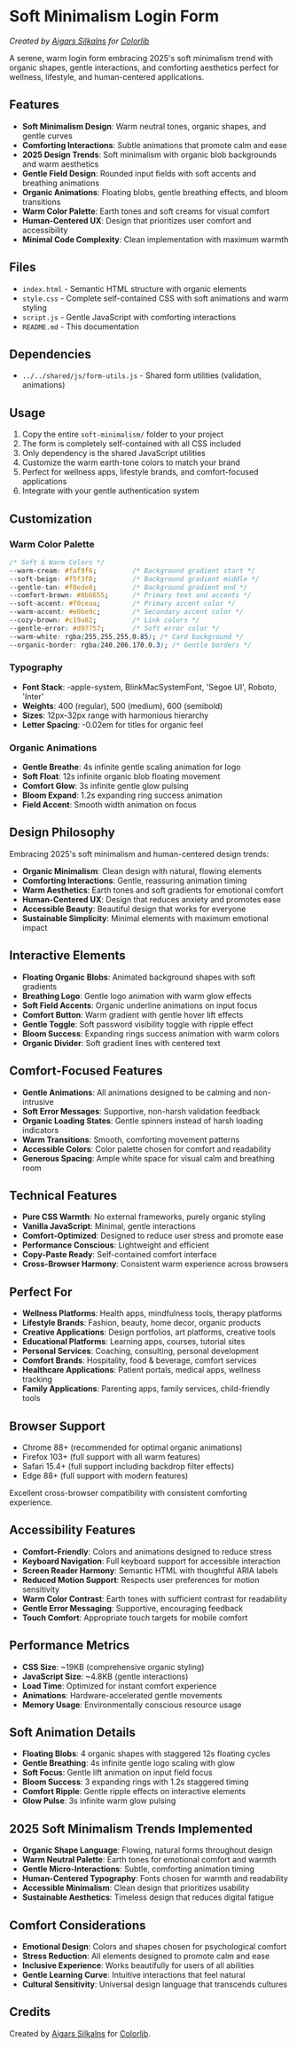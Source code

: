 # Soft Minimalism Login Form

*Created by [Aigars Silkalns](https://github.com/puikinsh/) for [Colorlib](https://colorlib.com)*

A serene, warm login form embracing 2025's soft minimalism trend with organic shapes, gentle interactions, and comforting aesthetics perfect for wellness, lifestyle, and human-centered applications.

## Features

- **Soft Minimalism Design**: Warm neutral tones, organic shapes, and gentle curves
- **Comforting Interactions**: Subtle animations that promote calm and ease
- **2025 Design Trends**: Soft minimalism with organic blob backgrounds and warm aesthetics
- **Gentle Field Design**: Rounded input fields with soft accents and breathing animations
- **Organic Animations**: Floating blobs, gentle breathing effects, and bloom transitions
- **Warm Color Palette**: Earth tones and soft creams for visual comfort
- **Human-Centered UX**: Design that prioritizes user comfort and accessibility
- **Minimal Code Complexity**: Clean implementation with maximum warmth

## Files

- `index.html` - Semantic HTML structure with organic elements
- `style.css` - Complete self-contained CSS with soft animations and warm styling
- `script.js` - Gentle JavaScript with comforting interactions
- `README.md` - This documentation

## Dependencies

- `../../shared/js/form-utils.js` - Shared form utilities (validation, animations)

## Usage

1. Copy the entire `soft-minimalism/` folder to your project
2. The form is completely self-contained with all CSS included
3. Only dependency is the shared JavaScript utilities
4. Customize the warm earth-tone colors to match your brand
5. Perfect for wellness apps, lifestyle brands, and comfort-focused applications
6. Integrate with your gentle authentication system

## Customization

### Warm Color Palette
```css
/* Soft & Warm Colors */
--warm-cream: #faf9f6;         /* Background gradient start */
--soft-beige: #f5f3f0;         /* Background gradient middle */
--gentle-tan: #f0ede8;         /* Background gradient end */
--comfort-brown: #8b6655;      /* Primary text and accents */
--soft-accent: #f0ceaa;        /* Primary accent color */
--warm-accent: #e0be9c;        /* Secondary accent color */
--cozy-brown: #c19a82;         /* Link colors */
--gentle-error: #d97757;       /* Soft error color */
--warm-white: rgba(255,255,255,0.85); /* Card background */
--organic-border: rgba(240,206,170,0.3); /* Gentle borders */
```

### Typography
- **Font Stack**: -apple-system, BlinkMacSystemFont, 'Segoe UI', Roboto, 'Inter'
- **Weights**: 400 (regular), 500 (medium), 600 (semibold)
- **Sizes**: 12px-32px range with harmonious hierarchy
- **Letter Spacing**: -0.02em for titles for organic feel

### Organic Animations
- **Gentle Breathe**: 4s infinite gentle scaling animation for logo
- **Soft Float**: 12s infinite organic blob floating movement
- **Comfort Glow**: 3s infinite gentle glow pulsing
- **Bloom Expand**: 1.2s expanding ring success animation
- **Field Accent**: Smooth width animation on focus

## Design Philosophy

Embracing 2025's soft minimalism and human-centered design trends:
- **Organic Minimalism**: Clean design with natural, flowing elements
- **Comforting Interactions**: Gentle, reassuring animation timing
- **Warm Aesthetics**: Earth tones and soft gradients for emotional comfort
- **Human-Centered UX**: Design that reduces anxiety and promotes ease
- **Accessible Beauty**: Beautiful design that works for everyone
- **Sustainable Simplicity**: Minimal elements with maximum emotional impact

## Interactive Elements

- **Floating Organic Blobs**: Animated background shapes with soft gradients
- **Breathing Logo**: Gentle logo animation with warm glow effects
- **Soft Field Accents**: Organic underline animations on input focus
- **Comfort Button**: Warm gradient with gentle hover lift effects
- **Gentle Toggle**: Soft password visibility toggle with ripple effect
- **Bloom Success**: Expanding rings success animation with warm colors
- **Organic Divider**: Soft gradient lines with centered text

## Comfort-Focused Features

- **Gentle Animations**: All animations designed to be calming and non-intrusive
- **Soft Error Messages**: Supportive, non-harsh validation feedback
- **Organic Loading States**: Gentle spinners instead of harsh loading indicators
- **Warm Transitions**: Smooth, comforting movement patterns
- **Accessible Colors**: Color palette chosen for comfort and readability
- **Generous Spacing**: Ample white space for visual calm and breathing room

## Technical Features

- **Pure CSS Warmth**: No external frameworks, purely organic styling
- **Vanilla JavaScript**: Minimal, gentle interactions
- **Comfort-Optimized**: Designed to reduce user stress and promote ease
- **Performance Conscious**: Lightweight and efficient
- **Copy-Paste Ready**: Self-contained comfort interface
- **Cross-Browser Harmony**: Consistent warm experience across browsers

## Perfect For

- **Wellness Platforms**: Health apps, mindfulness tools, therapy platforms
- **Lifestyle Brands**: Fashion, beauty, home decor, organic products
- **Creative Applications**: Design portfolios, art platforms, creative tools
- **Educational Platforms**: Learning apps, courses, tutorial sites
- **Personal Services**: Coaching, consulting, personal development
- **Comfort Brands**: Hospitality, food & beverage, comfort services
- **Healthcare Applications**: Patient portals, medical apps, wellness tracking
- **Family Applications**: Parenting apps, family services, child-friendly tools

## Browser Support

- Chrome 88+ (recommended for optimal organic animations)
- Firefox 103+ (full support with all warm features)
- Safari 15.4+ (full support including backdrop filter effects)
- Edge 88+ (full support with modern features)

Excellent cross-browser compatibility with consistent comforting experience.

## Accessibility Features

- **Comfort-Friendly**: Colors and animations designed to reduce stress
- **Keyboard Navigation**: Full keyboard support for accessible interaction
- **Screen Reader Harmony**: Semantic HTML with thoughtful ARIA labels
- **Reduced Motion Support**: Respects user preferences for motion sensitivity
- **Warm Color Contrast**: Earth tones with sufficient contrast for readability
- **Gentle Error Messaging**: Supportive, encouraging feedback
- **Touch Comfort**: Appropriate touch targets for mobile comfort

## Performance Metrics

- **CSS Size**: ~19KB (comprehensive organic styling)
- **JavaScript Size**: ~4.8KB (gentle interactions)
- **Load Time**: Optimized for instant comfort experience
- **Animations**: Hardware-accelerated gentle movements
- **Memory Usage**: Environmentally conscious resource usage

## Soft Animation Details

- **Floating Blobs**: 4 organic shapes with staggered 12s floating cycles
- **Gentle Breathing**: 4s infinite gentle logo scaling with glow
- **Soft Focus**: Gentle lift animation on input field focus
- **Bloom Success**: 3 expanding rings with 1.2s staggered timing
- **Comfort Ripple**: Gentle ripple effects on interactive elements
- **Glow Pulse**: 3s infinite warm glow pulsing

## 2025 Soft Minimalism Trends Implemented

- **Organic Shape Language**: Flowing, natural forms throughout design
- **Warm Neutral Palette**: Earth tones for emotional comfort and warmth
- **Gentle Micro-Interactions**: Subtle, comforting animation timing
- **Human-Centered Typography**: Fonts chosen for warmth and readability
- **Accessible Minimalism**: Clean design that prioritizes usability
- **Sustainable Aesthetics**: Timeless design that reduces digital fatigue

## Comfort Considerations

- **Emotional Design**: Colors and shapes chosen for psychological comfort
- **Stress Reduction**: All elements designed to promote calm and ease
- **Inclusive Experience**: Works beautifully for users of all abilities
- **Gentle Learning Curve**: Intuitive interactions that feel natural
- **Cultural Sensitivity**: Universal design language that transcends cultures

## Credits

Created by [Aigars Silkalns](https://github.com/puikinsh/) for [Colorlib](https://colorlib.com).